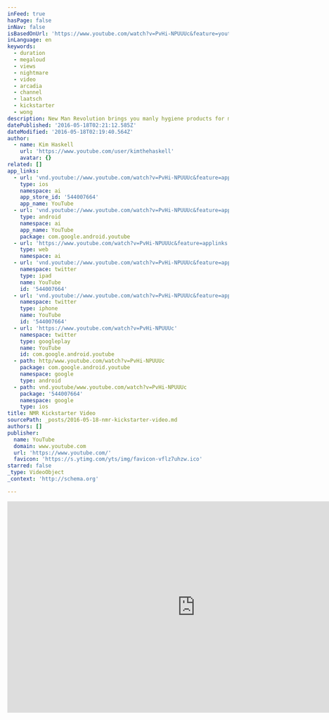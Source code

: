 ```yaml
---
inFeed: true
hasPage: false
inNav: false
isBasedOnUrl: 'https://www.youtube.com/watch?v=PvHi-NPUUUc&feature=youtu.be'
inLanguage: en
keywords:
  - duration
  - megaloud
  - views
  - nightmare
  - video
  - arcadia
  - channel
  - laatsch
  - kickstarter
  - wong
description: New Man Revolution brings you manly hygiene products for manly men. Be sure to check out their products and stellar crowdfunding campaign on Kickstarter.com
datePublished: '2016-05-18T02:21:12.585Z'
dateModified: '2016-05-18T02:19:40.564Z'
author:
  - name: Kim Haskell
    url: 'https://www.youtube.com/user/kimthehaskell'
    avatar: {}
related: []
app_links:
  - url: 'vnd.youtube://www.youtube.com/watch?v=PvHi-NPUUUc&feature=applinks'
    type: ios
    namespace: ai
    app_store_id: '544007664'
    app_name: YouTube
  - url: 'vnd.youtube://www.youtube.com/watch?v=PvHi-NPUUUc&feature=applinks'
    type: android
    namespace: ai
    app_name: YouTube
    package: com.google.android.youtube
  - url: 'https://www.youtube.com/watch?v=PvHi-NPUUUc&feature=applinks'
    type: web
    namespace: ai
  - url: 'vnd.youtube://www.youtube.com/watch?v=PvHi-NPUUUc&feature=applinks'
    namespace: twitter
    type: ipad
    name: YouTube
    id: '544007664'
  - url: 'vnd.youtube://www.youtube.com/watch?v=PvHi-NPUUUc&feature=applinks'
    namespace: twitter
    type: iphone
    name: YouTube
    id: '544007664'
  - url: 'https://www.youtube.com/watch?v=PvHi-NPUUUc'
    namespace: twitter
    type: googleplay
    name: YouTube
    id: com.google.android.youtube
  - path: http/www.youtube.com/watch?v=PvHi-NPUUUc
    package: com.google.android.youtube
    namespace: google
    type: android
  - path: vnd.youtube/www.youtube.com/watch?v=PvHi-NPUUUc
    package: '544007664'
    namespace: google
    type: ios
title: NMR Kickstarter Video
sourcePath: _posts/2016-05-18-nmr-kickstarter-video.md
authors: []
publisher:
  name: YouTube
  domain: www.youtube.com
  url: 'https://www.youtube.com/'
  favicon: 'https://s.ytimg.com/yts/img/favicon-vflz7uhzw.ico'
starred: false
_type: VideoObject
_context: 'http://schema.org'

---
```

<iframe src="https://cdn.embedly.com/widgets/media.html?src=https%3A%2F%2Fwww.youtube.com%2Fembed%2FPvHi-NPUUUc%3Ffeature%3Doembed&amp;url=http%3A%2F%2Fwww.youtube.com%2Fwatch%3Fv%3DPvHi-NPUUUc&amp;image=https%3A%2F%2Fi.ytimg.com%2Fvi%2FPvHi-NPUUUc%2Fhqdefault.jpg&amp;key=b7d04c9b404c499eba89ee7072e1c4f7&amp;type=text%2Fhtml&amp;schema=youtube" width="854" height="480" scrolling="no" frameborder="0" allowfullscreen="" style=""></iframe>